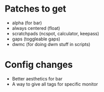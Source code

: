 # Patches to get
- alpha (for bar)
- always centered (float)
- scratchpads (ncspot, calculator, keepass)
- gaps (toggleable gaps)
- dwmc (for doing dwm stuff in scripts)

# Config changes
- Better aesthetics for bar
- A way to give all tags for specific monitor
